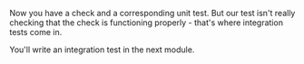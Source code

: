 Now you have a check and a corresponding unit test. But our test isn't really checking that the check is functioning properly - that's where integration tests come in.

You'll write an integration test in the next module.